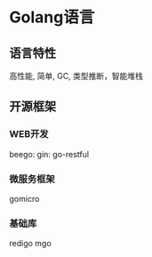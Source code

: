 # Golang语言

## 语言特性
高性能, 简单, GC, 类型推断，智能堆栈




## 开源框架
### WEB开发
beego: 
gin:
go-restful

### 微服务框架
gomicro

### 基础库
redigo
mgo
